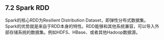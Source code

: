 ## 7.2 Spark RDD

Spark的核心RDD为Resilient Distribution Dataset，即弹性分布式数据集。Spark的优势就是来自于RDD本身的特性。RDD能够和其他系统兼容，可以导入外部存储系统的数据集。例如HDFS、HBase、或者其他Hadoop数据源。



